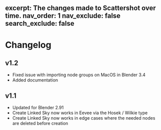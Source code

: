 excerpt: The changes made to Scattershot over time.
nav_order: 1
nav_exclude: false
search_exclude: false
---

# Changelog

## v1.2
- Fixed issue with importing node groups on MacOS in Blender 3.4 
- Added documentation

## v1.1
- Updated for Blender 2.91
- Create Linked Sky now works in Eevee via the Hosek / Wilkie type
- Create Linked Sky now works in edge cases where the needed nodes are deleted before creation
